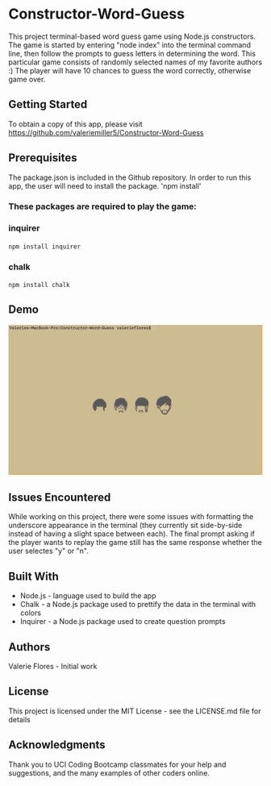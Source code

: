 # Constructor-Word-Guess
This project terminal-based word guess game using Node.js constructors.  The game is started by entering "node index" into the terminal command line, then follow the prompts to guess letters in determining the word.  This particular game consists of randomly selected names of my favorite authors :)  The player will have 10 chances to guess the word correctly, otherwise game over.

## Getting Started
To obtain a copy of this app, please visit https://github.com/valeriemiller5/Constructor-Word-Guess 

## Prerequisites
The package.json is included in the Github repository.  In order to run this app, the user will need to install the package.
'npm install'

### These packages are required to play the game:
### inquirer
`npm install inquirer`
### chalk
`npm install chalk`

## Demo
![](./images/constructor_demo.gif)

## Issues Encountered
While working on this project, there were some issues with formatting the underscore appearance in the terminal (they currently sit side-by-side instead of having a slight space between each).  The final prompt asking if the player wants to replay the game still has the same response whether the user selectes "y" or "n".

## Built With
* Node.js - language used to build the app
* Chalk - a Node.js package used to prettify the data in the terminal with colors
* Inquirer - a Node.js package used to create question prompts

## Authors
Valerie Flores - Initial work

## License
This project is licensed under the MIT License - see the LICENSE.md file for details

## Acknowledgments
Thank you to UCI Coding Bootcamp classmates for your help and suggestions, and the many examples of other coders online.